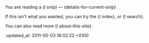 You are reading a {l snip} &mdash; {details-for-current-snip}

If this isn't what you wanted, you can try the {l index}, or {l search}.

You can also read more {l about-this-site}.

:updated_at: 2011-05-03 16:02:22 +0100
